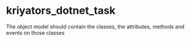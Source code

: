 # kriyators_dotnet_task
 The object model should contain the classes, the attributes, methods and events on those classes 

